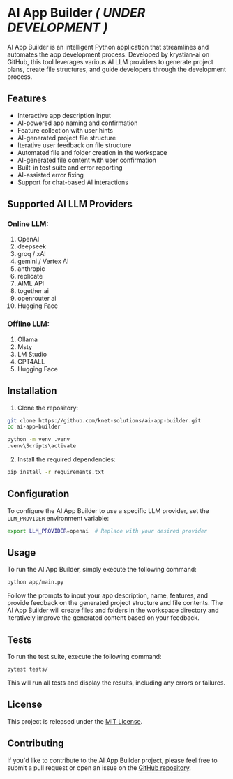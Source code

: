 # AI App Builder *( UNDER DEVELOPMENT )*

AI App Builder is an intelligent Python application that streamlines and automates the app development process. Developed by krystian-ai on GitHub, this tool leverages various AI LLM providers to generate project plans, create file structures, and guide developers through the development process.

## Features

- Interactive app description input
- AI-powered app naming and confirmation
- Feature collection with user hints
- AI-generated project file structure
- Iterative user feedback on file structure
- Automated file and folder creation in the workspace
- AI-generated file content with user confirmation
- Built-in test suite and error reporting
- AI-assisted error fixing
- Support for chat-based AI interactions

## Supported AI LLM Providers

### Online LLM:
1. OpenAI
2. deepseek
3. groq / xAI
4. gemini / Vertex AI
5. anthropic
6. replicate
7. AIML API
8. together ai
9. openrouter ai
10. Hugging Face

### Offline LLM:
1. Ollama
2. Msty
3. LM Studio
4. GPT4ALL
5. Hugging Face

## Installation

1. Clone the repository:

```bash
git clone https://github.com/knet-solutions/ai-app-builder.git
cd ai-app-builder
```
```bash
python -m venv .venv
.venv\Scripts\activate
```
2. Install the required dependencies:

```bash
pip install -r requirements.txt
```

## Configuration

To configure the AI App Builder to use a specific LLM provider, set the `LLM_PROVIDER` environment variable:

```bash
export LLM_PROVIDER=openai  # Replace with your desired provider
```

## Usage

To run the AI App Builder, simply execute the following command:

```bash
python app/main.py
```

Follow the prompts to input your app description, name, features, and provide feedback on the generated project structure and file contents. The AI App Builder will create files and folders in the workspace directory and iteratively improve the generated content based on your feedback.

## Tests

To run the test suite, execute the following command:

```bash
pytest tests/
```

This will run all tests and display the results, including any errors or failures.

## License

This project is released under the [MIT License](LICENSE).

## Contributing

If you'd like to contribute to the AI App Builder project, please feel free to submit a pull request or open an issue on the [GitHub repository](https://github.com/knet-solutions/ai-app-builder).

